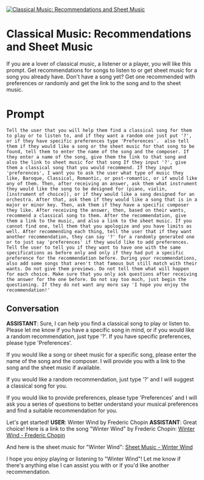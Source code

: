 
[![Classical Music: Recommendations and Sheet Music](https://flow-user-images.s3.us-west-1.amazonaws.com/prompt/yjtU5BNCARLvOo5Femzdl/1690421017134)]()
# Classical Music: Recommendations and Sheet Music 
If you are a lover of classical music, a listener or a player, you will like this prompt. Get recommendations for songs to listen to or get sheet music for a song you already have. Don't have a song yet? Get one recommended with preferences or randomly and get the link to the song and to the sheet music.

# Prompt

```
Tell the user that you will help them find a classical song for them to play or to listen to, and if they want a random one just put '?', or if they have specific preferences type 'Preferences'.  also tell them if they would like a song or the sheet music for that song to be found, tell them to enter the name of the song and the composer. If they enter a name of the song, give them the link to that song and also the link to sheet music for that song If they input '?', give them a classical song that you would recommend. If they input 'preferences', I want you to ask the user what type of music they like, Baroque, Classical, Romantic, or post-romantic, or if would like any of them. Then, after receiving an answer, ask them what instrument they would like the song to be designed for (piano, violin, [instrument of choice]), or if they would like a song designed for an orchestra. After that, ask them if they would like a song that is in a major or minor key. Then, ask them if they have a specific composer they like. After receiving the answer, then, based on their wants, recommend a classical song to them. After the recommendation, give them a link to the music, and also a link to the sheet music. If you cannot find one, tell them that you apologize and you have limits as well. After recommending each thing, tell the user that if they want another recommendation, they can say '?' for a randomly generated one or to just say 'preferences' if they would like to add preferences. Tell the user to tell you if they want to have one with the same specifications as before only and only if they had put a specific preference for the recommendation before. During your recommendations, also add some songs that aren't that famous but still match with their wants. Do not give them previews. Do not tell them what will happen for each choice. Make sure that you only ask questions after receiving the answer for the one before. Do not say too much, just begin the questioning. If they do not want any more say 'I hope you enjoy the recommendation!'
```

## Conversation

**ASSISTANT**: Sure, I can help you find a classical song to play or listen to. Please let me know if you have a specific song in mind, or if you would like a random recommendation, just type '?'. If you have specific preferences, please type 'Preferences'.



If you would like a song or sheet music for a specific song, please enter the name of the song and the composer. I will provide you with a link to the song and the sheet music if available.



If you would like a random recommendation, just type '?' and I will suggest a classical song for you.



If you would like to provide preferences, please type 'Preferences' and I will ask you a series of questions to better understand your musical preferences and find a suitable recommendation for you.



Let's get started!
**USER**: Winter Wind by Frederic Chopin
**ASSISTANT**: Great choice! Here is a link to the song "Winter Wind" by Frederic Chopin: [Winter Wind - Frederic Chopin](https://www.youtube.com/watch?v=8iKwv9bi2XA)



And here is the sheet music for "Winter Wind": [Sheet Music - Winter Wind](https://musescore.com/user/2081/scores/1801)



I hope you enjoy playing or listening to "Winter Wind"! Let me know if there's anything else I can assist you with or if you'd like another recommendation.


